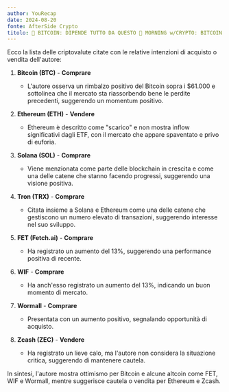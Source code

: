 ```yaml
---
author: YouRecap
date: 2024-08-20
fonte: AfterSide Crypto
titolo: 🚨 BITCOIN: DIPENDE TUTTO DA QUESTO 🚨 MORNING w/CRYPTO: BITCOIN / ALTCOINS [time sensitive]
---
```


Ecco la lista delle criptovalute citate con le relative intenzioni di acquisto o vendita dell'autore:

1. **Bitcoin (BTC)** - **Comprare**
   - L'autore osserva un rimbalzo positivo del Bitcoin sopra i $61.000 e sottolinea che il mercato sta riassorbendo bene le perdite precedenti, suggerendo un momentum positivo.

2. **Ethereum (ETH)** - **Vendere**
   - Ethereum è descritto come "scarico" e non mostra inflow significativi dagli ETF, con il mercato che appare spaventato e privo di euforia.

3. **Solana (SOL)** - **Comprare**
   - Viene menzionata come parte delle blockchain in crescita e come una delle catene che stanno facendo progressi, suggerendo una visione positiva.

4. **Tron (TRX)** - **Comprare**
   - Citata insieme a Solana e Ethereum come una delle catene che gestiscono un numero elevato di transazioni, suggerendo interesse nel suo sviluppo.

5. **FET (Fetch.ai)** - **Comprare**
   - Ha registrato un aumento del 13%, suggerendo una performance positiva di recente.

6. **WIF** - **Comprare**
   - Ha anch'esso registrato un aumento del 13%, indicando un buon momento di mercato.

7. **Wormall** - **Comprare**
   - Presentata con un aumento positivo, segnalando opportunità di acquisto.

8. **Zcash (ZEC)** - **Vendere**
   - Ha registrato un lieve calo, ma l'autore non considera la situazione critica, suggerendo di mantenere cautela.

In sintesi, l'autore mostra ottimismo per Bitcoin e alcune altcoin come FET, WIF e Wormall, mentre suggerisce cautela o vendita per Ethereum e Zcash.
